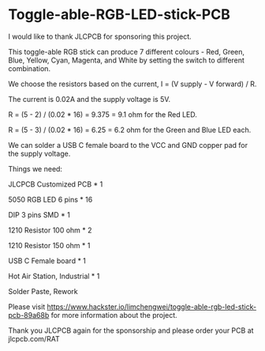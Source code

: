 # Toggle-able-RGB-LED-stick-PCB

I would like to thank JLCPCB for sponsoring this project.

This toggle-able RGB stick can produce 7 different colours - Red, Green, Blue, Yellow, Cyan, Magenta, and White by setting the switch to different combination.

We choose the resistors based on the current, I = (V supply - V forward) / R.

The current is 0.02A and the supply voltage is 5V.

R = (5 - 2) / (0.02 * 16) = 9.375 = 9.1 ohm for the Red LED.

R = (5 - 3) / (0.02 * 16) = 6.25 = 6.2 ohm for the Green and Blue LED each.

We can solder a USB C female board to the VCC and GND copper pad for the supply voltage.

Things we need:

JLCPCB Customized PCB * 1

5050 RGB LED 6 pins * 16

DIP 3 pins SMD * 1

1210 Resistor 100 ohm * 2

1210 Resistor 150 ohm * 1
	
USB C Female board * 1

Hot Air Station, Industrial * 1

Solder Paste, Rework

Please visit https://www.hackster.io/limchengwei/toggle-able-rgb-led-stick-pcb-89a68b for more information about the project.

Thank you JLCPCB again for the sponsorship and please order your PCB at jlcpcb.com/RAT
